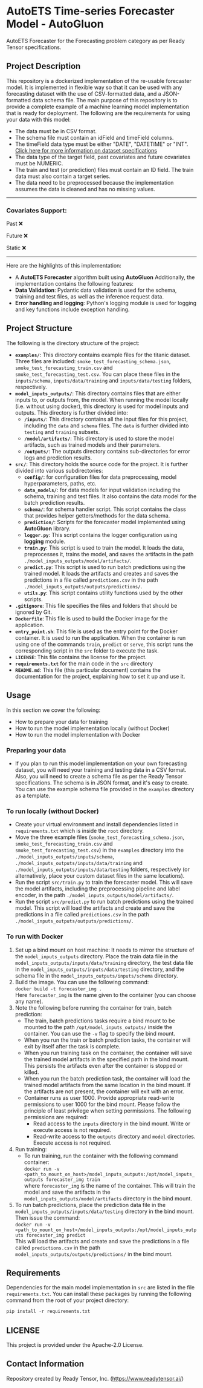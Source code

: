 # AutoETS Time-series Forecaster Model - AutoGluon

AutoETS Forecaster for the Forecasting problem category as per Ready Tensor specifications.

## Project Description

This repository is a dockerized implementation of the re-usable forecaster model. It is implemented in flexible way so that it can be used with any forecasting dataset with the use of CSV-formatted data, and a JSON-formatted data schema file. The main purpose of this repository is to provide a complete example of a machine learning model implementation that is ready for deployment.
The following are the requirements for using your data with this model:

- The data must be in CSV format.
- The schema file must contain an idField and timeField columns.
- The timeField data type must be either "DATE", "DATETIME" or "INT". [Click here for more information on dataset specifications](https://docs.readytensor.ai/category/forecasting)
- The data type of the target field, past covariates and future covariates must be NUMERIC.
- The train and test (or prediction) files must contain an ID field. The train data must also contain a target series.
- The data need to be preprocessed because the implementation assumes the data is cleaned and has no missing values.

---

### Covariates Support:

Past :x:

Future :x:

Static :x:

---

Here are the highlights of this implementation: <br/>

- A **AutoETS Forecaster** algorithm built using **AutoGluon**
  Additionally, the implementation contains the following features:
- **Data Validation**: Pydantic data validation is used for the schema, training and test files, as well as the inference request data.
- **Error handling and logging**: Python's logging module is used for logging and key functions include exception handling.

## Project Structure

The following is the directory structure of the project:

- **`examples/`**: This directory contains example files for the titanic dataset. Three files are included: `smoke_test_forecasting_schema.json`, `smoke_test_forecasting_train.csv` and `smoke_test_forecasting_test.csv`. You can place these files in the `inputs/schema`, `inputs/data/training` and `inputs/data/testing` folders, respectively.
- **`model_inputs_outputs/`**: This directory contains files that are either inputs to, or outputs from, the model. When running the model locally (i.e. without using docker), this directory is used for model inputs and outputs. This directory is further divided into:
  - **`/inputs/`**: This directory contains all the input files for this project, including the `data` and `schema` files. The `data` is further divided into `testing` and `training` subsets.
  - **`/model/artifacts/`**: This directory is used to store the model artifacts, such as trained models and their parameters.
  - **`/outputs/`**: The outputs directory contains sub-directories for error logs and prediction results.
- **`src/`**: This directory holds the source code for the project. It is further divided into various subdirectories:
  - **`config/`**: for configuration files for data preprocessing, model hyperparameters, paths, etc.
  - **`data_models/`**: for data models for input validation including the schema, training and test files. It also contains the data model for the batch prediction results.
  - **`schema/`**: for schema handler script. This script contains the class that provides helper getters/methods for the data schema.
  - **`prediction/`**: Scripts for the forecaster model implemented using **AutoGluon** library.
  - **`logger.py`**: This script contains the logger configuration using **logging** module.
  - **`train.py`**: This script is used to train the model. It loads the data, preprocesses it, trains the model, and saves the artifacts in the path `./model_inputs_outputs/model/artifacts/`.
  - **`predict.py`**: This script is used to run batch predictions using the trained model. It loads the artifacts and creates and saves the predictions in a file called `predictions.csv` in the path `./model_inputs_outputs/outputs/predictions/`.
  - **`utils.py`**: This script contains utility functions used by the other scripts.
- **`.gitignore`**: This file specifies the files and folders that should be ignored by Git.
- **`Dockerfile`**: This file is used to build the Docker image for the application.
- **`entry_point.sh`**: This file is used as the entry point for the Docker container. It is used to run the application. When the container is run using one of the commands `train`, `predict` or `serve`, this script runs the corresponding script in the `src` folder to execute the task.
- **`LICENSE`**: This file contains the license for the project.
- **`requirements.txt`** for the main code in the `src` directory
- **`README.md`**: This file (this particular document) contains the documentation for the project, explaining how to set it up and use it.

## Usage

In this section we cover the following:

- How to prepare your data for training
- How to run the model implementation locally (without Docker)
- How to run the model implementation with Docker

### Preparing your data

- If you plan to run this model implementation on your own forecasting dataset, you will need your training and testing data in a CSV format. Also, you will need to create a schema file as per the Ready Tensor specifications. The schema is in JSON format, and it's easy to create. You can use the example schema file provided in the `examples` directory as a template.

### To run locally (without Docker)

- Create your virtual environment and install dependencies listed in `requirements.txt` which is inside the `root` directory.
- Move the three example files (`smoke_test_forecasting_schema.json`, `smoke_test_forecasting_train.csv` and `smoke_test_forecasting_test.csv`) in the `examples` directory into the `./model_inputs_outputs/inputs/schema`, `./model_inputs_outputs/inputs/data/training` and `./model_inputs_outputs/inputs/data/testing` folders, respectively (or alternatively, place your custom dataset files in the same locations).
- Run the script `src/train.py` to train the forecaster model. This will save the model artifacts, including the preprocessing pipeline and label encoder, in the path `./model_inputs_outputs/model/artifacts/`.
- Run the script `src/predict.py` to run batch predictions using the trained model. This script will load the artifacts and create and save the predictions in a file called `predictions.csv` in the path `./model_inputs_outputs/outputs/predictions/`.

### To run with Docker

1. Set up a bind mount on host machine: It needs to mirror the structure of the `model_inputs_outputs` directory. Place the train data file in the `model_inputs_outputs/inputs/data/training` directory, the test data file in the `model_inputs_outputs/inputs/data/testing` directory, and the schema file in the `model_inputs_outputs/inputs/schema` directory.
2. Build the image. You can use the following command: <br/>
   `docker build -t forecaster_img .` <br/>
   Here `forecaster_img` is the name given to the container (you can choose any name).
3. Note the following before running the container for train, batch prediction:
   - The train, batch predictions tasks require a bind mount to be mounted to the path `/opt/model_inputs_outputs/` inside the container. You can use the `-v` flag to specify the bind mount.
   - When you run the train or batch prediction tasks, the container will exit by itself after the task is complete.
   - When you run training task on the container, the container will save the trained model artifacts in the specified path in the bind mount. This persists the artifacts even after the container is stopped or killed.
   - When you run the batch prediction task, the container will load the trained model artifacts from the same location in the bind mount. If the artifacts are not present, the container will exit with an error.
   - Container runs as user 1000. Provide appropriate read-write permissions to user 1000 for the bind mount. Please follow the principle of least privilege when setting permissions. The following permissions are required:
     - Read access to the `inputs` directory in the bind mount. Write or execute access is not required.
     - Read-write access to the `outputs` directory and `model` directories. Execute access is not required.
4. Run training:
   - To run training, run the container with the following command container: <br/>
     `docker run -v <path_to_mount_on_host>/model_inputs_outputs:/opt/model_inputs_outputs forecaster_img train` <br/>
     where `forecaster_img` is the name of the container. This will train the model and save the artifacts in the `model_inputs_outputs/model/artifacts` directory in the bind mount.
5. To run batch predictions, place the prediction data file in the `model_inputs_outputs/inputs/data/testing` directory in the bind mount. Then issue the command: <br/>
   `docker run -v <path_to_mount_on_host>/model_inputs_outputs:/opt/model_inputs_outputs forecaster_img predict` <br/>
   This will load the artifacts and create and save the predictions in a file called `predictions.csv` in the path `model_inputs_outputs/outputs/predictions/` in the bind mount.

## Requirements

Dependencies for the main model implementation in `src` are listed in the file `requirements.txt`.
You can install these packages by running the following command from the root of your project directory:

```python
pip install -r requirements.txt
```

## LICENSE

This project is provided under the Apache-2.0 License.

## Contact Information

Repository created by Ready Tensor, Inc. (https://www.readytensor.ai/)
